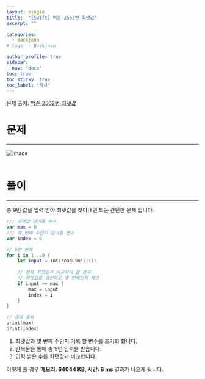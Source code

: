 ```yaml
---
layout: single
title:  "[Swift] 백준 2562번 최댓값"
excerpt: ""

categories:
  - Backjoon
# tags: - Backjoon

author_profile: true
sidebar:
  nav: "docs"
toc: true
toc_sticky: true
toc_label: "목차"
---
```

문제 출처: [백준 2562번 최댓값](https://www.acmicpc.net/problem/2562)

# 문제
---
![image](https://user-images.githubusercontent.com/60169777/179399337-97da9682-a38d-49ce-aba1-106aad28ba4c.png)
<br><br>

# 풀이
---
총 9번 값을 입력 받아 최댓값을 찾아내면 되는 간단한 문제 입니다.

```swift
/// 최댓값 담아줄 변수
var max = 0
/// 몇 번째 수인지 담아줄 변수
var index = 0

// 9번 반복
for i in 1...9 {
    let input = Int(readLine()!)!
    
    // 현재 최댓값과 비교하여 클 경우 
    // 최댓값을 갱신하고 몇 번째인지 체크
    if input >= max {
        max = input
        index = i
    }
}

// 결과 출력
print(max)
print(index)
```

1. 최댓값과 몇 번째 수인지 기록 할 변수를 초기화 합니다. 
2. 반복문을 통해 총 9번 입력을 받습니다.
3. 입력 받은 수를 최댓값과 비교합니다.

이렇게 풀 경우 **메모리: 64044 KB, 시간: 8 ms** 결과가 나오게 됩니다.